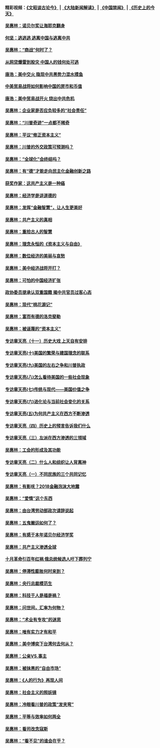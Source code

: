 #### 精彩视频：[《文昭谈古论今》](https://github.com/gfw-breaker/wenzhao/blob/master/README.md?t=12280031) | [《大陆新闻解读》](https://github.com/gfw-breaker/ntdtv-comedy/blob/master/README.md?t=12280031) | [《中国禁闻》](https://github.com/gfw-breaker/ntdtv-news/blob/master/README.md?t=12280031) | [《历史上的今天》](https://github.com/gfw-breaker/today-in-history/blob/master/README.md?t=12280031) 

#### [吴惠林：诺贝尔奖让海耶克翻身](../pages/nsc423/n10890049.md?t=12280031) 

#### [何坚：逃逃逃 逃离中国与逃离中共](../pages/nsc423/n10592891.md?t=12280031) 

#### [吴惠林：“商战”何时了？](../pages/nsc423/n10573558.md?t=12280031) 

#### [从网贷爆雷到股灾 中国人的钱何处可逃](../pages/nsc423/n10572800.md?t=12280031) 

#### [唐浩：美中交火 隐现中共黑势力混水摸鱼](../pages/nsc423/n10544040.md?t=12280031) 

#### [中美贸易战将如何影响中国的房市和币值](../pages/nsc423/n10543697.md?t=12280031) 

#### [唐浩：美中贸易战开火 烧出中共危机](../pages/nsc423/n10540126.md?t=12280031) 

#### [吴惠林：企业家是否应负较多的“社会责任”](../pages/nsc423/n10535022.md?t=12280031) 

#### [吴惠林：“川普奇迹”一点都不稀奇](../pages/nsc423/n10512808.md?t=12280031) 

#### [吴惠林：平议“修正资本主义”](../pages/nsc423/n10495724.md?t=12280031) 

#### [吴惠林：川普的外交政策可预测吗？](../pages/nsc423/n10462387.md?t=12280031) 

#### [吴惠林：“全球化”会终结吗？](../pages/nsc423/n10452838.md?t=12280031) 

#### [吴惠林：有“德”才能走向民主化金融创新之路](../pages/nsc423/n10432292.md?t=12280031) 

#### [获奖作家：这共产主义是一种癌](../pages/nsc423/n10431541.md?t=12280031) 

#### [吴惠林：经济学是讲道德的](../pages/nsc423/n10398014.md?t=12280031) 

#### [吴惠林：发挥“金融智慧”，让人生更美好](../pages/nsc423/n10375019.md?t=12280031) 

#### [吴惠林：共产主义的真相](../pages/nsc423/n10351394.md?t=12280031) 

#### [吴惠林：重拾古人的智慧](../pages/nsc423/n10337691.md?t=12280031) 

#### [吴惠林：理念永恒的《资本主义与自由》](../pages/nsc423/n10316274.md?t=12280031) 

#### [吴惠林：数位经济的美丽与哀愁](../pages/nsc423/n10292946.md?t=12280031) 

#### [吴惠林：美中经济战将开打？](../pages/nsc423/n10258825.md?t=12280031) 

#### [吴惠林：可怕的中国经济扩张](../pages/nsc423/n10219147.md?t=12280031) 

#### [政协委员提承认双重国籍 揭中共官员过客心态](../pages/nsc423/n10208809.md?t=12280031) 

#### [吴惠林：现代“桃花源记”](../pages/nsc423/n10185234.md?t=12280031) 

#### [吴惠林：富而有德的洛克斐勒](../pages/nsc423/n10142264.md?t=12280031) 

#### [吴惠林：被诬蔑的“资本主义”](../pages/nsc423/n10124816.md?t=12280031) 

#### [专访章天亮（十一）历史大戏 上天自有安排](../pages/nsc423/n10094905.md?t=12280031) 

#### [专访章天亮(十)美国的繁荣与建国理念的联系](../pages/nsc423/n10094899.md?t=12280031) 

#### [专访章天亮(九)美国的左右之争和川普执政](../pages/nsc423/n10094889.md?t=12280031) 

#### [专访章天亮(八)怎么看待美国的一些社会现象](../pages/nsc423/n10094857.md?t=12280031) 

#### [专访章天亮(七)传统与现代——美国价值之争](../pages/nsc423/n10093140.md?t=12280031) 

#### [专访章天亮(六)进化论与当前社会变化的关系](../pages/nsc423/n10092036.md?t=12280031) 

#### [专访章天亮(五)为何共产主义在西方不断渗透](../pages/nsc423/n10083620.md?t=12280031) 

#### [专访章天亮（四）历史上的预言告诉我们什么](../pages/nsc423/n10083606.md?t=12280031) 

#### [专访章天亮（三）左派在西方渗透的三领域](../pages/nsc423/n10081115.md?t=12280031) 

#### [吴惠林：工会的形成及其功能](../pages/nsc423/n10080633.md?t=12280031) 

#### [专访章天亮（二）什么人和组织让人背离神](../pages/nsc423/n10076637.md?t=12280031) 

#### [专访章天亮（一）不同民族的三个共同记忆](../pages/nsc423/n10074188.md?t=12280031) 

#### [吴惠林：有影呒？2018金融泡沫大地震](../pages/nsc423/n10040534.md?t=12280031) 

#### [吴惠林：“爱情”这个东西](../pages/nsc423/n10019423.md?t=12280031) 

#### [吴惠林：由台湾劳动部政次请辞说起](../pages/nsc423/n9979679.md?t=12280031) 

#### [吴惠林：五鬼搬运如何了？](../pages/nsc423/n9925338.md?t=12280031) 

#### [吴惠林：有感于本年诺贝尔经济学奖](../pages/nsc423/n9871883.md?t=12280031) 

#### [吴惠林：共产主义渗透全球](../pages/nsc423/n9812748.md?t=12280031) 

#### [十月革命引百年红祸 俄总统候选人吁下葬列宁](../pages/nsc423/n9810182.md?t=12280031) 

#### [吴惠林：停滞性膨胀何时来到？](../pages/nsc423/n9764136.md?t=12280031) 

#### [吴惠林：央行总裁模范生](../pages/nsc423/n9728134.md?t=12280031) 

#### [吴惠林：科技于人是福是祸？](../pages/nsc423/n9672982.md?t=12280031) 

#### [吴惠林：问世间，汇率为何物？](../pages/nsc423/n9621788.md?t=12280031) 

#### [吴惠林：“术业有专攻”的迷思](../pages/nsc423/n9580363.md?t=12280031) 

#### [吴惠林：唯有实力才有和平](../pages/nsc423/n9529599.md?t=12280031) 

#### [吴惠林：美中博奕下台湾何去何从？](../pages/nsc423/n9483598.md?t=12280031) 

#### [吴惠林：公亲VS.事主](../pages/nsc423/n9425637.md?t=12280031) 

#### [吴惠林：被抹黑的“自由市场”](../pages/nsc423/n9351545.md?t=12280031) 

#### [吴惠林：《人的行为》再现人间](../pages/nsc423/n9296339.md?t=12280031) 

#### [吴惠林：社会主义的照妖镜](../pages/nsc423/n9243460.md?t=12280031) 

#### [吴惠林：冷眼看川普的政策“发夹弯”](../pages/nsc423/n9120684.md?t=12280031) 

#### [吴惠林：平等与效率如何两全](../pages/nsc423/n9075430.md?t=12280031) 

#### [吴惠林：看司改念寇斯](../pages/nsc423/n9024915.md?t=12280031) 

#### [吴惠林：“看不见”的谁会在乎？](../pages/nsc423/n8977488.md?t=12280031) 

